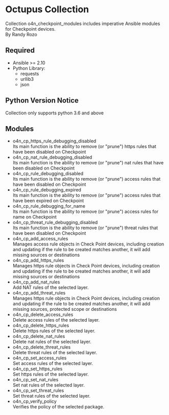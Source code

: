 # Octupus Collection

Collection o4n_checkpoint_modules includes imperative Ansible modules for Checkpoint devices.  
By Randy Rozo

## Required

- Ansible >= 2.10  
- Python Library: 
  - requests
  - urllib3
  - json

## Python Version Notice  

Collection only supports python 3.6 and above  

## Modules

- o4n_cp_https_rule_debugging_disabled  
  Its main function is the ability to remove (or "prune") https rules that have been disabled on Checkpoint  
- o4n_cp_nat_rule_debugging_disabled  
  Its main function is the ability to remove (or "prune") nat rules that have been disabled on Checkpoint  
- o4n_cp_rule_debugging_disabled  
  Its main function is the ability to remove (or "prune") access rules that have been disabled on Checkpoint  
- o4n_cp_rule_debugging_expired  
  Its main function is the ability to remove (or "prune") access rules that have been expired on Checkpoint  
- o4n_cp_rule_debugging_for_name  
  Its main function is the ability to remove (or "prune") access rules for name on Checkpoint  
- o4n_cp_threat_rule_debugging_disabled  
  Its main function is the ability to remove (or "prune") threat rules that have been disabled on Checkpoint  
- o4n_cp_add_access_rules  
  Manages access rule objects in Check Point devices, including creation and updating if the rule to be created matches another, it will add missing sources or destinations  
- o4n_cp_add_https_rules  
  Manages https rule objects in Check Point devices, including creation and updating if the rule to be created matches another, it will add missing sources or destinations  
- o4n_cp_add_nat_rules  
  Add NAT rules of the selected layer.  
- o4n_cp_add_threat_rules  
  Manages https rule objects in Check Point devices, including creation and updating if the rule to be created matches another, it will add missing sources,  protected scope or destinations  
- o4n_cp_delete_access_rules  
  Delete access rules of the selected layer.  
- o4n_cp_delete_https_rules  
  Delete https rules of the selected layer.  
- o4n_cp_delete_nat_rules  
  Delete nat rules of the selected layer.  
- o4n_cp_delete_threat_rules  
  Delete threat rules of the selected layer.  
- o4n_cp_set_access_rules  
  Set access rules of the selected layer.  
- o4n_cp_set_https_rules  
  Set https rules of the selected layer.  
- o4n_cp_set_nat_rules  
  Set nat rules of the selected layer.  
- o4n_cp_set_threat_rules  
  Set threat rules of the selected layer.  
- o4n_cp_verify_policy  
  Verifies the policy of the selected package.  
